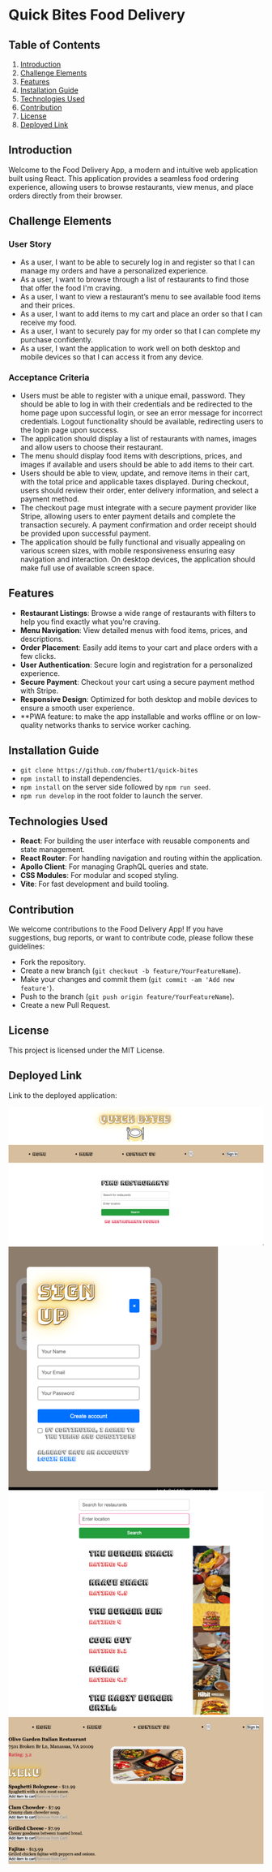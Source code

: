 # Quick Bites Food Delivery

## Table of Contents
1. [Introduction](#introduction)
2. [Challenge Elements](#challenge-elements)
3. [Features](#features)
4. [Installation Guide](#installation-guide)
5. [Technologies Used](#technologies-used)
6. [Contribution](#contribution)
7. [License](#license)
8. [Deployed Link](#deployed-link)

## Introduction
Welcome to the Food Delivery App, a modern and intuitive web application built using React. This application provides a seamless food ordering experience, allowing users to browse restaurants, view menus, and place orders directly from their browser.

## Challenge Elements

### User Story
- As a user, I want to be able to securely log in and register so that I can manage my orders and have a personalized experience.
- As a user, I want to browse through a list of restaurants to find those that offer the food I'm craving.
- As a user, I want to view a restaurant’s menu to see available food items and their prices.
- As a user, I want to add items to my cart and place an order so that I can receive my food.
- As a user, I want to securely pay for my order so that I can complete my purchase confidently.
- As a user, I want the application to work well on both desktop and mobile devices so that I can access it from any device.

### Acceptance Criteria
- Users must be able to register with a unique email, password. They should be able to log in with their credentials and be redirected to the home page upon successful login, or see an error message for incorrect credentials. Logout functionality should be available, redirecting users to the login page upon success.
- The application should display a list of restaurants with names, images and allow users to choose their restaurant.
- The menu should display food items with descriptions, prices, and images if available and users should be able to add items to their cart.
- Users should be able to view, update, and remove items in their cart, with the total price and applicable taxes displayed. During checkout, users should review their order, enter delivery information, and select a payment method.
- The checkout page must integrate with a secure payment provider like Stripe, allowing users to enter payment details and complete the transaction securely. A payment confirmation and order receipt should be provided upon successful payment.
- The application should be fully functional and visually appealing on various screen sizes, with mobile responsiveness ensuring easy navigation and interaction. On desktop devices, the application should make full use of available screen space.

## Features
- **Restaurant Listings**: Browse a wide range of restaurants with filters to help you find exactly what you're craving.
- **Menu Navigation**: View detailed menus with food items, prices, and descriptions.
- **Order Placement**: Easily add items to your cart and place orders with a few clicks.
- **User Authentication**: Secure login and registration for a personalized experience.
- **Secure Payment**: Checkout your cart using a secure payment method with Stripe.
- **Responsive Design**: Optimized for both desktop and mobile devices to ensure a smooth user experience.
- **PWA feature: to make the app installable and  works offline or on low-quality networks thanks to service worker caching.

## Installation Guide
- `git clone https://github.com/fhubert1/quick-bites`
- `npm install` to install dependencies.
- `npm install` on the server side followed by `npm run seed`.
- `npm run develop` in the root folder to launch the server.

## Technologies Used
- **React**: For building the user interface with reusable components and state management.
- **React Router**: For handling navigation and routing within the application.
- **Apollo Client**: For managing GraphQL queries and state.
- **CSS Modules**: For modular and scoped styling.
- **Vite**: For fast development and build tooling.

## Contribution
We welcome contributions to the Food Delivery App! If you have suggestions, bug reports, or want to contribute code, please follow these guidelines:
- Fork the repository.
- Create a new branch (`git checkout -b feature/YourFeatureName`).
- Make your changes and commit them (`git commit -am 'Add new feature'`).
- Push to the branch (`git push origin feature/YourFeatureName`).
- Create a new Pull Request.

## License
This project is licensed under the MIT License.

## Deployed Link
Link to the deployed application: 

![alt text](image-4.png)
![alt text](image-7.png)
![alt text](image-5.png)
![alt text](image-6.png)
